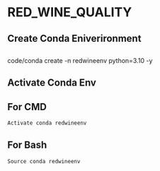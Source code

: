 # RED_WINE_QUALITY

## Create Conda Eniverironment

##
<tab><tab>code/conda create -n redwineenv python=3.10 -y

## Activate Conda Env

## For CMD
```sh
Activate conda redwineenv 
```
## For Bash
```sh
Source conda redwineenv 
```